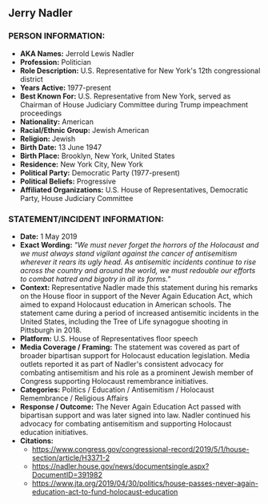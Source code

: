 ## Jerry Nadler

### PERSON INFORMATION:
- **AKA Names:** Jerrold Lewis Nadler
- **Profession:** Politician
- **Role Description:** U.S. Representative for New York's 12th congressional district
- **Years Active:** 1977-present
- **Best Known For:** U.S. Representative from New York, served as Chairman of House Judiciary Committee during Trump impeachment proceedings
- **Nationality:** American
- **Racial/Ethnic Group:** Jewish American
- **Religion:** Jewish
- **Birth Date:** 13 June 1947
- **Birth Place:** Brooklyn, New York, United States
- **Residence:** New York City, New York
- **Political Party:** Democratic Party (1977-present)
- **Political Beliefs:** Progressive
- **Affiliated Organizations:** U.S. House of Representatives, Democratic Party, House Judiciary Committee

### STATEMENT/INCIDENT INFORMATION:
- **Date:** 1 May 2019
- **Exact Wording:** *"We must never forget the horrors of the Holocaust and we must always stand vigilant against the cancer of antisemitism wherever it rears its ugly head. As antisemitic incidents continue to rise across the country and around the world, we must redouble our efforts to combat hatred and bigotry in all its forms."*
- **Context:** Representative Nadler made this statement during his remarks on the House floor in support of the Never Again Education Act, which aimed to expand Holocaust education in American schools. The statement came during a period of increased antisemitic incidents in the United States, including the Tree of Life synagogue shooting in Pittsburgh in 2018.
- **Platform:** U.S. House of Representatives floor speech
- **Media Coverage / Framing:** The statement was covered as part of broader bipartisan support for Holocaust education legislation. Media outlets reported it as part of Nadler's consistent advocacy for combating antisemitism and his role as a prominent Jewish member of Congress supporting Holocaust remembrance initiatives.
- **Categories:** Politics / Education / Antisemitism / Holocaust Remembrance / Religious Affairs
- **Response / Outcome:** The Never Again Education Act passed with bipartisan support and was later signed into law. Nadler continued his advocacy for combating antisemitism and supporting Holocaust education initiatives.
- **Citations:** 
  - https://www.congress.gov/congressional-record/2019/5/1/house-section/article/H3371-2
  - https://nadler.house.gov/news/documentsingle.aspx?DocumentID=391982
  - https://www.jta.org/2019/04/30/politics/house-passes-never-again-education-act-to-fund-holocaust-education